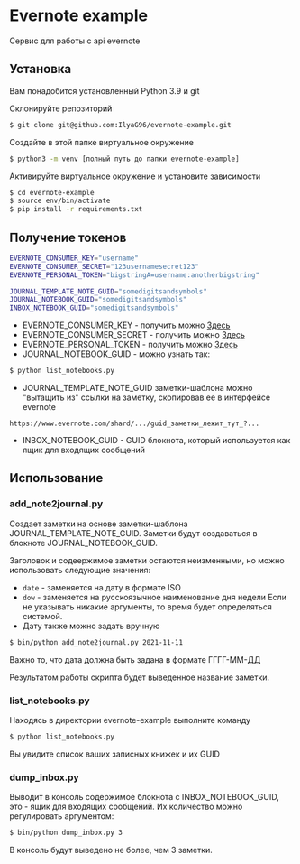 # Evernote example
Cервис для работы с api evernote

## Установка
Вам понадобится установленный Python 3.9 и git

Склонируйте репозиторий
```bash
$ git clone git@github.com:IlyaG96/evernote-example.git
```

Создайте в этой папке виртуальное окружение
```bash
$ python3 -m venv [полный путь до папки evernote-example]
```

Активируйте виртуальное окружение и установите зависимости
```bash
$ cd evernote-example
$ source env/bin/activate
$ pip install -r requirements.txt
```

## Получение токенов 

```bash
EVERNOTE_CONSUMER_KEY="username"
EVERNOTE_CONSUMER_SECRET="123usernamesecret123"
EVERNOTE_PERSONAL_TOKEN="bigstringA=username:anotherbigstring"

JOURNAL_TEMPLATE_NOTE_GUID="somedigitsandsymbols"
JOURNAL_NOTEBOOK_GUID="somedigitsandsymbols"
INBOX_NOTEBOOK_GUID="somedigitsandsymbols"
```
- EVERNOTE_CONSUMER_KEY - получить можно [Здесь](https://dev.evernote.com/doc/) 
- EVERNOTE_CONSUMER_SECRET - получить можно [Здесь](https://dev.evernote.com/doc/)
- EVERNOTE_PERSONAL_TOKEN - получить можно [Здесь](https://dev.evernote.com/get-token/)
- JOURNAL_NOTEBOOK_GUID - можно узнать так:
```bash
$ python list_notebooks.py
```
- JOURNAL_TEMPLATE_NOTE_GUID заметки-шаблона можно "вытащить из" ссылки на заметку, скопировав ее в интерфейсе evernote
```text
https://www.evernote.com/shard/.../guid_заметки_лежит_тут_?...
```
- INBOX_NOTEBOOK_GUID - GUID блокнота, который используется как ящик для входящих сообщений

## Использование

### add_note2journal.py

Создает заметки на основе заметки-шаблона JOURNAL_TEMPLATE_NOTE_GUID. 
Заметки будут создаваться в блокноте JOURNAL_NOTEBOOK_GUID.

Заголовок и содеержимое заметки остаются неизменными, 
но можно использовать следующие значения:

- `date` - заменяется на дату в формате ISO
- `dow` - заменяется на русскоязычное наименование дня недели
Если не указывать никакие аргументы, то время будет определяться системой. 
- Дату также можно задать вручную
```bash
$ bin/python add_note2journal.py 2021-11-11
```
Важно то, что дата должна быть задана в формате ГГГГ-ММ-ДД

Результатом работы скрипта будет выведенное название заметки.

### list_notebooks.py

Находясь в директории evernote-example выполните команду
```bash
$ python list_notebooks.py
```
Вы увидите список ваших записных книжек и их GUID

### dump_inbox.py

Выводит в консоль содержимое блокнота c INBOX_NOTEBOOK_GUID, это - ящик для входящих сообщений.
Их количество можно регулировать аргументом:
```bash
$ bin/python dump_inbox.py 3
```
В консоль будут выведено не более, чем 3 заметки.




